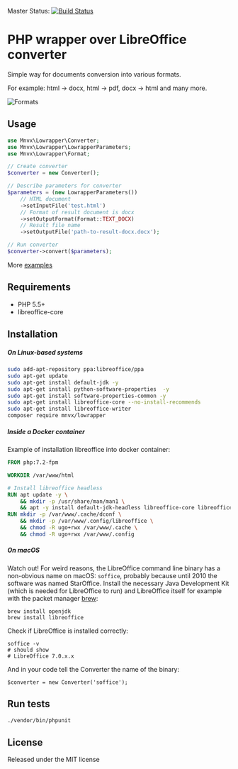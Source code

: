 Master Status: [![Build Status](https://travis-ci.org/mnvx/lowrapper.png?branch=master)](https://travis-ci.org/mnvx/lowrapper) 

# PHP wrapper over LibreOffice converter
Simple way for documents conversion into various formats.

For example: html -> docx, html -> pdf, docx -> html and many more.

![Formats](examples/formats.jpg "Formats")

## Usage

```php
use Mnvx\Lowrapper\Converter;
use Mnvx\Lowrapper\LowrapperParameters;
use Mnvx\Lowrapper\Format;

// Create converter
$converter = new Converter();

// Describe parameters for converter
$parameters = (new LowrapperParameters())
    // HTML document
    ->setInputFile('test.html')
    // Format of result document is docx
    ->setOutputFormat(Format::TEXT_DOCX)
    // Result file name
    ->setOutputFile('path-to-result-docx.docx');

// Run converter
$converter->convert($parameters);
```

More [examples](/examples)

## Requirements

- PHP 5.5+
- libreoffice-core

## Installation

##### On Linux-based systems

```bash
sudo add-apt-repository ppa:libreoffice/ppa
sudo apt-get update
sudo apt-get install default-jdk -y
sudo apt-get install python-software-properties  -y
sudo apt-get install software-properties-common -y
sudo apt-get install libreoffice-core --no-install-recommends
sudo apt-get install libreoffice-writer
composer require mnvx/lowrapper
```

##### Inside a Docker container

Example of installation libreoffice into docker container:

```dockerfile
FROM php:7.2-fpm

WORKDIR /var/www/html

# Install libreoffice headless
RUN apt update -y \
    && mkdir -p /usr/share/man/man1 \
    && apt -y install default-jdk-headless libreoffice-core libreoffice-writer libreoffice-calc
RUN mkdir -p /var/www/.cache/dconf \
    && mkdir -p /var/www/.config/libreoffice \
    && chmod -R ugo+rwx /var/www/.cache \
    && chmod -R ugo+rwx /var/www/.config
```

##### On macOS

Watch out! For weird reasons, the LibreOffice command line binary has a non-obvious name on macOS:
`soffice`, probably because until 2010 the software was named StarOffice.
Install the necessary Java Development Kit (which is needed for LibreOffice to run) and LibreOffice
itself for example with the packet manager [brew](https://brew.sh):

```
brew install openjdk
brew install libreoffice
```
Check if LibreOffice is installed correctly:

```
soffice -v
# should show
# LibreOffice 7.0.x.x
```
And in your code tell the Converter the name of the binary:

```
$converter = new Converter('soffice');
```

## Run tests

```bash
./vendor/bin/phpunit
```

## License

Released under the MIT license
